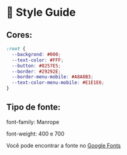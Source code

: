 # 🎨 Style Guide

## **Cores:**

```css
:root {
  --backgrond: #000;
  --text-color: #FFF;
  --button: #8257E5;
  --border: #29292E;
  --border-menu-mobile: #A8A8B3;
  --text-color-menu-mobile: #E1E1E6;
}
```

## **Tipo de fonte:**

font-family: Manrope

font-weight: 400 e 700

Você pode encontrar a fonte no [Google Fonts](https://fonts.google.com/)